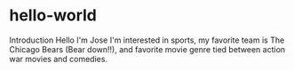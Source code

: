 # hello-world
Introduction
Hello I'm Jose
I'm interested in sports, my favorite team is The Chicago Bears (Bear down!!), and favorite movie genre tied between action war movies and comedies.
